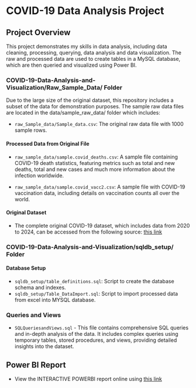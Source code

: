 # COVID-19 Data Analysis Project

## Project Overview
This project demonstrates my skills in data analysis, including data cleaning, processing, querying, data analysis and data visualization. 
The raw and processed data are used to create tables in a MySQL database, which are then queried and visualized using Power BI. 

### COVID-19-Data-Analysis-and-Visualization/Raw_Sample_Data/ Folder
Due to the large size of the original dataset, this repository includes a subset of the data for demonstration purposes. 
The sample raw data files are located in the data/sample_raw_data/ folder which includes:

- `raw_Sample_data/Sample_data.csv`: The original raw data file with 1000 sample rows.
#### Processed Data from Original File
- `raw_sample_data/sample.covid_deaths.csv`: A sample file containing COVID-19 death statistics,
   featuring metrics such as total and new deaths, total and new cases and much more information about the infection worldwide.
  
- `raw_sample_data/sample.covid_vacc2.csv`: A sample file with COVID-19 vaccination data, including details on vaccination counts all over the world.
#### Original Dataset
- The complete original COVID-19 dataset, which includes data from 2020 to 2024, can be accessed from the following source:
  [this link](https://ourworldindata.org/coronavirus)
  
### COVID-19-Data-Analysis-and-Visualization/sqldb_setup/ Folder 

#### Database Setup
- `sqldb_setup/table_definitions.sql`: Script to create the database schema and indexes.
- `sqldb_setup/Table_DataImport.sql`: Script to import processed data from excel into MYSQL database.

### Queries and Views
- `SQLQueriesandViews.sql` - This file contains comprehensive SQL queries and in-depth analysis of the data. 
  It includes complex queries using temporary tables, stored procedures, and views, providing detailed insights into the dataset.

## Power BI Report
- View the INTERACTIVE POWERBI report online using [this link](https://bit.ly/4bMZE7O)
